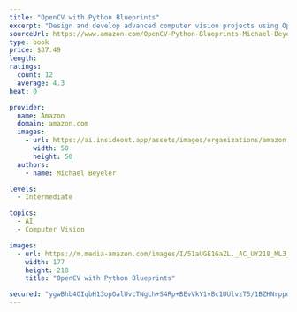 ```yaml
---
title: "OpenCV with Python Blueprints"
excerpt: "Design and develop advanced computer vision projects using OpenCV with Python"
sourceUrl: https://www.amazon.com/OpenCV-Python-Blueprints-Michael-Beyeler/dp/1785282697/
type: book
price: $37.49
length: 
ratings:
  count: 12
  average: 4.3
heat: 0

provider:
  name: Amazon
  domain: amazon.com
  images:
    - url: https://ai.insideout.app/assets/images/organizations/amazon.com-50x50.jpg
      width: 50
      height: 50
  authors:
    - name: Michael Beyeler

levels:
  - Intermediate

topics:
  - AI
  - Computer Vision

images:
  - url: https://m.media-amazon.com/images/I/51aUGE1GaZL._AC_UY218_ML3_.jpg
    width: 177
    height: 218
    title: "OpenCV with Python Blueprints"

secured: "ygwBhb4OIqbH13opOalUvcTNgLh+S4Rp+BEvVkY1vBc1UUlvzT5/1BZHNrppdXKqRMqH11k6Sw3tY+Sgpq68gAF93eAHmedaRpZGmyvhNpVBcZwYL2m0HyWVgzbQqRbQLupuZROymdS44D4P+Jq0z1pJTxSoUsDy6Auwiyu/piBVgG5+TN0mWsdRJNpwvy9GfPs+9hMC6dVmWmWmCItIBlelui2lPNxc9KLTgqDLqJS47HRQ8g8xEXfZ3kbIlmbyTVaCw/ej3nGklWIG6aaOXw==;2CZB0oNd0rKvYK08AK0ZMw=="
---
```


